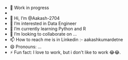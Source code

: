 - 🔄 Work in progress
- 
- 👋 Hi, I’m @Aakash-2704
- 👀 I’m interested in Data Engineer 
- 🌱 I’m currently learning Python and R
- 💞️ I’m looking to collaborate on ...
- 📫 How to reach me is in Linkedin  :- aakashkumardetne
- 😄 Pronouns: ...
- ⚡ Fun fact: I love to work, but i don't like to work 😂😂.

<!---
Aakash-2704/Aakash-2704 is a ✨ special ✨ repository because its `README.md` (this file) appears on your GitHub profile.
You can click the Preview link to take a look at your changes.
--->
